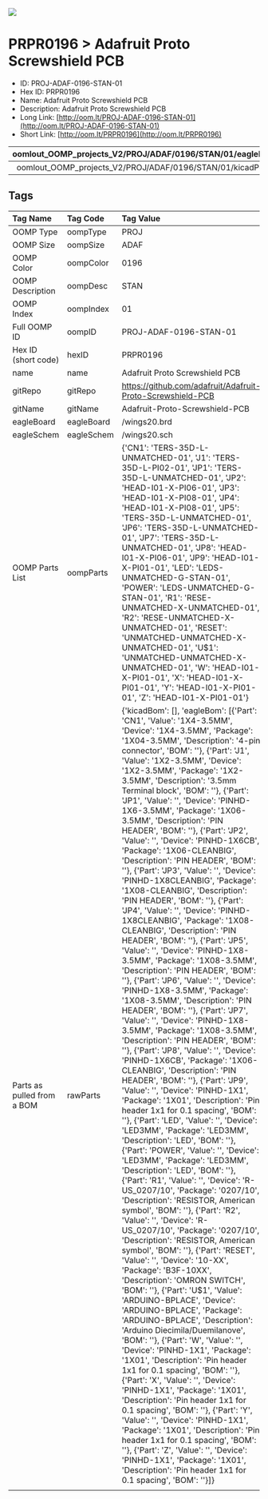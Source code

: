 


  
![][im]
# PRPR0196 > Adafruit Proto Screwshield PCB

- ID: PROJ-ADAF-0196-STAN-01
- Hex ID: PRPR0196
- Name: Adafruit Proto Screwshield PCB
- Description: Adafruit Proto Screwshield PCB
- Long Link: [http://oom.lt/PROJ-ADAF-0196-STAN-01](http://oom.lt/PROJ-ADAF-0196-STAN-01)
- Short Link: [http://oom.lt/PRPR0196](http://oom.lt/PRPR0196)
  

|oomlout_OOMP_projects_V2/PROJ/ADAF/0196/STAN/01/eagleImage.png|oomlout_OOMP_projects_V2/PROJ/ADAF/0196/STAN/01/eagleSchemImage.png|oomlout_OOMP_projects_V2/PROJ/ADAF/0196/STAN/01/kicadPcb3dFront.png|oomlout_OOMP_projects_V2/PROJ/ADAF/0196/STAN/01/kicadPcb3dBack.png|
| :---: | :---: | :---: | :---: |
|oomlout_OOMP_projects_V2/PROJ/ADAF/0196/STAN/01/kicadPcb3d.png||||

## Tags
  

|Tag Name|Tag Code|Tag Value|
| :--- | :--- | :--- |
|OOMP Type|oompType|PROJ|
|OOMP Size|oompSize|ADAF|
|OOMP Color|oompColor|0196|
|OOMP Description|oompDesc|STAN|
|OOMP Index|oompIndex|01|
|Full OOMP ID|oompID|PROJ-ADAF-0196-STAN-01|
|Hex ID (short code)|hexID|PRPR0196|
|name|name|Adafruit Proto Screwshield PCB|
|gitRepo|gitRepo|https://github.com/adafruit/Adafruit-Proto-Screwshield-PCB|
|gitName|gitName|Adafruit-Proto-Screwshield-PCB|
|eagleBoard|eagleBoard|/wings20.brd|
|eagleSchem|eagleSchem|/wings20.sch|
|OOMP Parts List|oompParts|{'CN1': 'TERS-35D-L-UNMATCHED-01', 'J1': 'TERS-35D-L-PI02-01', 'JP1': 'TERS-35D-L-UNMATCHED-01', 'JP2': 'HEAD-I01-X-PI06-01', 'JP3': 'HEAD-I01-X-PI08-01', 'JP4': 'HEAD-I01-X-PI08-01', 'JP5': 'TERS-35D-L-UNMATCHED-01', 'JP6': 'TERS-35D-L-UNMATCHED-01', 'JP7': 'TERS-35D-L-UNMATCHED-01', 'JP8': 'HEAD-I01-X-PI06-01', 'JP9': 'HEAD-I01-X-PI01-01', 'LED': 'LEDS-UNMATCHED-G-STAN-01', 'POWER': 'LEDS-UNMATCHED-G-STAN-01', 'R1': 'RESE-UNMATCHED-X-UNMATCHED-01', 'R2': 'RESE-UNMATCHED-X-UNMATCHED-01', 'RESET': 'UNMATCHED-UNMATCHED-X-UNMATCHED-01', 'U$1': 'UNMATCHED-UNMATCHED-X-UNMATCHED-01', 'W': 'HEAD-I01-X-PI01-01', 'X': 'HEAD-I01-X-PI01-01', 'Y': 'HEAD-I01-X-PI01-01', 'Z': 'HEAD-I01-X-PI01-01'}|
|Parts as pulled from a BOM|rawParts|{'kicadBom': [], 'eagleBom': [{'Part': 'CN1', 'Value': '1X4-3.5MM', 'Device': '1X4-3.5MM', 'Package': '1X04-3.5MM', 'Description': '4-pin connector', 'BOM': ''}, {'Part': 'J1', 'Value': '1X2-3.5MM', 'Device': '1X2-3.5MM', 'Package': '1X2-3.5MM', 'Description': '3.5mm Terminal block', 'BOM': ''}, {'Part': 'JP1', 'Value': '', 'Device': 'PINHD-1X6-3.5MM', 'Package': '1X06-3.5MM', 'Description': 'PIN HEADER', 'BOM': ''}, {'Part': 'JP2', 'Value': '', 'Device': 'PINHD-1X6CB', 'Package': '1X06-CLEANBIG', 'Description': 'PIN HEADER', 'BOM': ''}, {'Part': 'JP3', 'Value': '', 'Device': 'PINHD-1X8CLEANBIG', 'Package': '1X08-CLEANBIG', 'Description': 'PIN HEADER', 'BOM': ''}, {'Part': 'JP4', 'Value': '', 'Device': 'PINHD-1X8CLEANBIG', 'Package': '1X08-CLEANBIG', 'Description': 'PIN HEADER', 'BOM': ''}, {'Part': 'JP5', 'Value': '', 'Device': 'PINHD-1X8-3.5MM', 'Package': '1X08-3.5MM', 'Description': 'PIN HEADER', 'BOM': ''}, {'Part': 'JP6', 'Value': '', 'Device': 'PINHD-1X8-3.5MM', 'Package': '1X08-3.5MM', 'Description': 'PIN HEADER', 'BOM': ''}, {'Part': 'JP7', 'Value': '', 'Device': 'PINHD-1X8-3.5MM', 'Package': '1X08-3.5MM', 'Description': 'PIN HEADER', 'BOM': ''}, {'Part': 'JP8', 'Value': '', 'Device': 'PINHD-1X6CB', 'Package': '1X06-CLEANBIG', 'Description': 'PIN HEADER', 'BOM': ''}, {'Part': 'JP9', 'Value': '', 'Device': 'PINHD-1X1', 'Package': '1X01', 'Description': 'Pin header 1x1 for 0.1 spacing', 'BOM': ''}, {'Part': 'LED', 'Value': '', 'Device': 'LED3MM', 'Package': 'LED3MM', 'Description': 'LED', 'BOM': ''}, {'Part': 'POWER', 'Value': '', 'Device': 'LED3MM', 'Package': 'LED3MM', 'Description': 'LED', 'BOM': ''}, {'Part': 'R1', 'Value': '', 'Device': 'R-US_0207/10', 'Package': '0207/10', 'Description': 'RESISTOR, American symbol', 'BOM': ''}, {'Part': 'R2', 'Value': '', 'Device': 'R-US_0207/10', 'Package': '0207/10', 'Description': 'RESISTOR, American symbol', 'BOM': ''}, {'Part': 'RESET', 'Value': '', 'Device': '10-XX', 'Package': 'B3F-10XX', 'Description': 'OMRON SWITCH', 'BOM': ''}, {'Part': 'U$1', 'Value': 'ARDUINO-BPLACE', 'Device': 'ARDUINO-BPLACE', 'Package': 'ARDUINO-BPLACE', 'Description': 'Arduino Diecimila/Duemilanove', 'BOM': ''}, {'Part': 'W', 'Value': '', 'Device': 'PINHD-1X1', 'Package': '1X01', 'Description': 'Pin header 1x1 for 0.1 spacing', 'BOM': ''}, {'Part': 'X', 'Value': '', 'Device': 'PINHD-1X1', 'Package': '1X01', 'Description': 'Pin header 1x1 for 0.1 spacing', 'BOM': ''}, {'Part': 'Y', 'Value': '', 'Device': 'PINHD-1X1', 'Package': '1X01', 'Description': 'Pin header 1x1 for 0.1 spacing', 'BOM': ''}, {'Part': 'Z', 'Value': '', 'Device': 'PINHD-1X1', 'Package': '1X01', 'Description': 'Pin header 1x1 for 0.1 spacing', 'BOM': ''}]}|
||||



[im]: PROJ/ADAF/0196/STAN/01/kicadPcb3d_450.png
